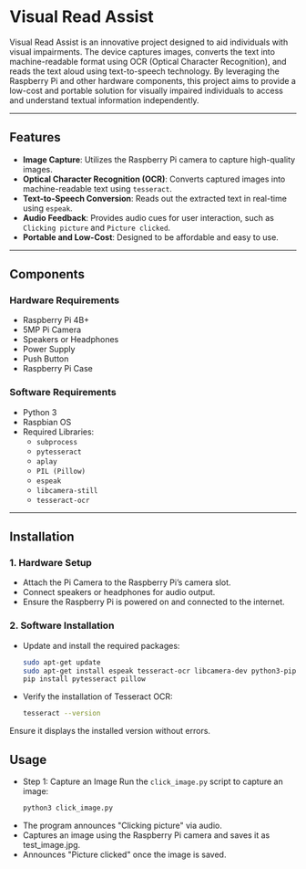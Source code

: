# Visual Read Assist

Visual Read Assist is an innovative project designed to aid individuals with visual impairments. The device captures images, converts the text into machine-readable format using OCR (Optical Character Recognition), and reads the text aloud using text-to-speech technology. By leveraging the Raspberry Pi and other hardware components, this project aims to provide a low-cost and portable solution for visually impaired individuals to access and understand textual information independently.

---

## Features

- **Image Capture**: Utilizes the Raspberry Pi camera to capture high-quality images.
- **Optical Character Recognition (OCR)**: Converts captured images into machine-readable text using `tesseract`.
- **Text-to-Speech Conversion**: Reads out the extracted text in real-time using `espeak`.
- **Audio Feedback**: Provides audio cues for user interaction, such as `Clicking picture` and `Picture clicked`.
- **Portable and Low-Cost**: Designed to be affordable and easy to use.

---

## Components

### Hardware Requirements
- Raspberry Pi 4B+
- 5MP Pi Camera
- Speakers or Headphones
- Power Supply
- Push Button
- Raspberry Pi Case

### Software Requirements
- Python 3
- Raspbian OS
- Required Libraries:
  - `subprocess`
  - `pytesseract`
  - `aplay`
  - `PIL (Pillow)`
  - `espeak`
  - `libcamera-still`
  - `tesseract-ocr`

---

## Installation

### 1. Hardware Setup
- Attach the Pi Camera to the Raspberry Pi’s camera slot.
- Connect speakers or headphones for audio output.
- Ensure the Raspberry Pi is powered on and connected to the internet.

### 2. Software Installation
- Update and install the required packages:
  ```bash
  sudo apt-get update
  sudo apt-get install espeak tesseract-ocr libcamera-dev python3-pip
  pip install pytesseract pillow

- Verify the installation of Tesseract OCR:
  ```bash
  tesseract --version
Ensure it displays the installed version without errors.

## Usage
- Step 1: Capture an Image
Run the `click_image.py` script to capture an image:
  ```bash
  python3 click_image.py
 - The program announces "Clicking picture" via audio.
 - Captures an image using the Raspberry Pi camera and saves it as test_image.jpg.
 - Announces "Picture clicked" once the image is saved.
 
